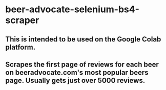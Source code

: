# beer-advocate-selenium-bs4-scraper

## This is intended to be used on the Google Colab platform.

## Scrapes the first page of reviews for each beer on beeradvocate.com's most popular beers page. Usually gets just over 5000 reviews.
